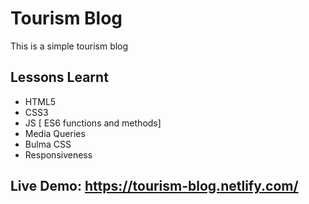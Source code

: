 # Tourism Blog
This is a simple tourism blog


## Lessons Learnt
* HTML5
* CSS3
* JS [ ES6 functions and methods]
* Media Queries
* Bulma CSS
* Responsiveness


## Live Demo: https://tourism-blog.netlify.com/


